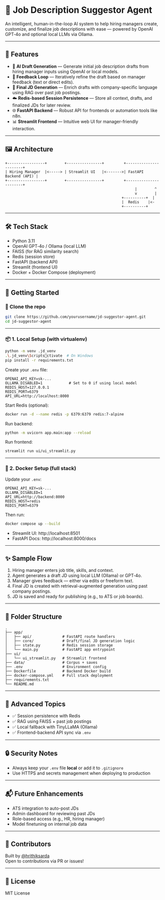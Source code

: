 # 📝 Job Description Suggestor Agent

An intelligent, human-in-the-loop AI system to help hiring managers create, customize, and finalize job descriptions with ease — powered by OpenAI GPT‑4o and optional local LLMs via Ollama.

---

## 🔧 Features

- 🧠 **AI Draft Generation** — Generate initial job description drafts from hiring manager inputs using OpenAI or local models.
- 🔁 **Feedback Loop** — Iteratively refine the draft based on manager feedback (text or direct edits).
- 🏢 **Final JD Generation** — Enrich drafts with company-specific language using RAG over past job postings.
- ☁️ **Redis-based Session Persistence** — Store all context, drafts, and finalized JDs for later review.
- 🌐 **FastAPI Backend** — Robust API for frontends or automation tools like n8n.
- 📊 **Streamlit Frontend** — Intuitive web UI for manager-friendly interaction.

---

## 🖼️ Architecture

```
+-----------------+        +----------------+         +-----------------------+
| Hiring Manager  |<-----> | Streamlit UI   |<------->| FastAPI Backend (API) |
+-----------------+        +----------------+         +-----------------------+
                                                           |        ^
                                                           v        |
                                                     +----------+  |
                                                     |  Redis    |<-
                                                     +----------+
```

---

## 🛠️ Tech Stack

- Python 3.11
- OpenAI GPT‑4o / Ollama (local LLM)
- FAISS (for RAG similarity search)
- Redis (session store)
- FastAPI (backend API)
- Streamlit (frontend UI)
- Docker + Docker Compose (deployment)

---

## 🚀 Getting Started

### 🔗 Clone the repo

```bash
git clone https://github.com/yourusername/jd-suggestor-agent.git
cd jd-suggestor-agent
```

---

### 📦 1. Local Setup (with virtualenv)

```bash
python -m venv .jd_venv
.\.jd_venv\Scriptsctivate  # On Windows
pip install -r requirements.txt
```

Create your `.env` file:

```env
OPENAI_API_KEY=sk-...
OLLAMA_DISABLED=1            # Set to 0 if using local model
REDIS_HOST=127.0.0.1
REDIS_PORT=6379
API_URL=http://localhost:8000
```

Start Redis (optional):

```bash
docker run -d --name redis -p 6379:6379 redis:7-alpine
```

Run backend:

```bash
python -m uvicorn app.main:app --reload
```

Run frontend:

```bash
streamlit run ui/ui_streamlit.py
```

---

### 🐳 2. Docker Setup (full stack)

Update your `.env`:

```env
OPENAI_API_KEY=sk-...
OLLAMA_DISABLED=1
API_URL=http://backend:8000
REDIS_HOST=redis
REDIS_PORT=6379
```

Then run:

```bash
docker compose up --build
```

- Streamlit UI: http://localhost:8501  
- FastAPI Docs: http://localhost:8000/docs  

---

## ✨ Sample Flow

1. Hiring manager enters job title, skills, and context.
2. Agent generates a draft JD using local LLM (Ollama) or GPT‑4o.
3. Manager gives feedback — either via edits or freeform text.
4. Final JD is created with retrieval-augmented generation using past company postings.
5. JD is saved and ready for publishing (e.g., to ATS or job boards).

---

## 📁 Folder Structure

```
.
├── app/
│   ├── api/              # FastAPI route handlers
│   ├── core/             # Draft/final JD generation logic
│   ├── state.py          # Redis session storage
│   └── main.py           # FastAPI app entrypoint
├── ui/
│   └── ui_streamlit.py   # Streamlit frontend
├── data/                 # Corpus + saves
├── .env                  # Environment config
├── Dockerfile            # Backend Docker build
├── docker-compose.yml    # Full stack deployment
├── requirements.txt
└── README.md
```

---

## 🧠 Advanced Topics

- ✅ Session persistence with Redis
- ✅ RAG using FAISS + past job postings
- ✅ Local fallback with TinyLLaMA (Ollama)
- ✅ Frontend-backend API sync via `.env`

---

## 🔒 Security Notes

- Always keep your `.env` file **local** or add it to `.gitignore`
- Use HTTPS and secrets management when deploying to production

---

## 📬 Future Enhancements

- ATS integration to auto-post JDs
- Admin dashboard for reviewing past JDs
- Role-based access (e.g., HR, hiring manager)
- Model finetuning on internal job data

---

## 🙌 Contributors

Built by [@hrithiksarda](https://github.com/hrithiksarda)  
Open to contributions via PR or issues!

---

## 📄 License

MIT License